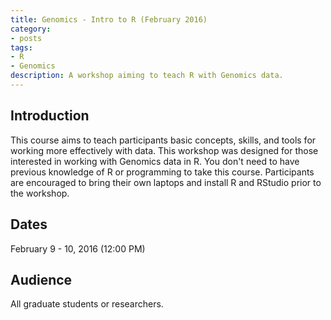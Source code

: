 ```yaml
---
title: Genomics - Intro to R (February 2016)
category:
- posts
tags:
- R
- Genomics
description: A workshop aiming to teach R with Genomics data.
---
```


## Introduction

This course aims to teach participants basic concepts, skills, and tools for working more effectively with data. This workshop was designed for those interested in working with Genomics data in R. You don't need to have previous knowledge of R or programming to take this course. Participants are encouraged to bring their own laptops and install R and RStudio prior to the workshop.  

## Dates
February 9 - 10, 2016 (12:00 PM)

## Audience

All graduate students or researchers.
